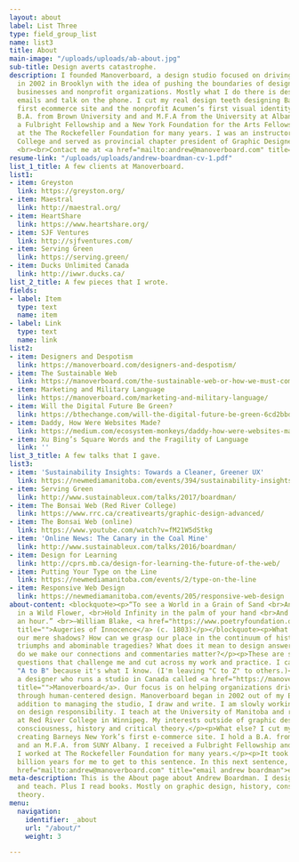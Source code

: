 ```yaml
---
layout: about
label: List Three
type: field_group_list
name: list3
title: About
main-image: "/uploads/uploads/ab-about.jpg"
sub-title: Design averts catastrophe.
description: I founded Manoverboard, a design studio focused on driving social change,
  in 2002 in Brooklyn with the idea of pushing the boundaries of design for innovative
  businesses and nonprofit organizations. Mostly what I do there is design and send
  emails and talk on the phone. I cut my real design teeth designing Barneys New York’s
  first ecommerce site and the nonprofit Acumen’s first visual identity. I hold a
  B.A. from Brown University and and M.F.A from the University at Albany SUNY. I received
  a Fulbright Fellowship and a New York Foundation for the Arts Fellowship. I worked
  at the The Rockefeller Foundation for many years. I was an instructor at Red River
  College and served as provincial chapter president of Graphic Designers of Canada.
  <br><br>Contact me at <a href="mailto:andrew@manoverboard.com" title="">andrew@manoverboard.com</a>
resume-link: "/uploads/uploads/andrew-boardman-cv-1.pdf"
list_1_title: A few clients at Manoverboard.
list1:
- item: Greyston
  link: https://greyston.org/
- item: Maestral
  link: http://maestral.org/
- item: HeartShare
  link: https://www.heartshare.org/
- item: SJF Ventures
  link: http://sjfventures.com/
- item: Serving Green
  link: https://serving.green/
- item: Ducks Unlimited Canada
  link: http://iwwr.ducks.ca/
list_2_title: A few pieces that I wrote.
fields:
- label: Item
  type: text
  name: item
- label: Link
  type: text
  name: link
list2:
- item: Designers and Despotism
  link: https://manoverboard.com/designers-and-despotism/
- item: The Sustainable Web
  link: https://manoverboard.com/the-sustainable-web-or-how-we-must-communicate/
- item: Marketing and Military Language
  link: https://manoverboard.com/marketing-and-military-language/
- item: Will the Digital Future Be Green?
  link: https://bthechange.com/will-the-digital-future-be-green-6cd2bbd34f4a
- item: Daddy, How Were Websites Made?
  link: https://medium.com/ecosystem-monkeys/daddy-how-were-websites-made-b0b324e35bf7
- item: Xu Bing’s Square Words and the Fragility of Language
  link: ''
list_3_title: A few talks that I gave.
list3:
- item: 'Sustainability Insights: Towards a Cleaner, Greener UX'
  link: https://newmediamanitoba.com/events/394/sustainability-insights-green-ux-and-a-greener-web
- item: Serving Green
  link: http://www.sustainableux.com/talks/2017/boardman/
- item: The Bonsai Web (Red River College)
  link: https://www.rrc.ca/creativearts/graphic-design-advanced/
- item: The Bonsai Web (online)
  link: https://www.youtube.com/watch?v=fM21W5dStkg
- item: 'Online News: The Canary in the Coal Mine'
  link: http://www.sustainableux.com/talks/2016/boardman/
- item: Design for Learning
  link: http://cprs.mb.ca/design-for-learning-the-future-of-the-web/
- item: Putting Your Type on the Line
  link: https://newmediamanitoba.com/events/2/type-on-the-line
- item: Responsive Web Design
  link: https://newmediamanitoba.com/events/205/responsive-web-design
about-content: <blockquote><p>“To see a World in a Grain of Sand <br>And a Heaven
  in a Wild Flower, <br>Hold Infinity in the palm of your hand <br>And Eternity in
  an hour.” <br>—William Blake, <a href="https://www.poetryfoundation.org/poems/43650/auguries-of-innocence"
  title="">Augeries of Innocence</a> (c. 1803)</p></blockquote><p>What exists beyond
  our mere shadows? How can we grasp our place in the continuum of history's unfolding
  triumphs and abominable tragedies? What does it mean to design answers? And how
  do we make our connections and commentaries matter?</p><p>These are some of the
  questions that challenge me and cut across my work and practice. I call this site
  "A to B" because it's what I know. (I'm leaving "C to Z" to others.)</p><p>I am
  a designer who runs a studio in Canada called <a href="https://manoverboard.com"
  title="">Manoverboard</a>. Our focus is on helping organizations drive social change
  through human-centered design. Manoverboard began in 2002 out of my Brooklyn apartment.</p><p>In
  addition to managing the studio, I draw and write. I am slowly working on a book
  on design responsibility. I teach at the University of Manitoba and recently taught
  at Red River College in Winnipeg. My interests outside of graphic design include
  consciousness, history and critical theory.</p><p>What else? I cut my design teeth
  creating Barneys New York’s first e-commerce site. I hold a B.A. from Brown University
  and an M.F.A. from SUNY Albany. I received a Fulbright Fellowship and a NYFA Fellowship.
  I worked at The Rockefeller Foundation for many years.</p><p>It took about 13.8
  billion years for me to get to this sentence. In this next sentence, you might <a
  href="mailto:andrew@manoverboard.com" title="email andrew boardman">email me</a>.</p>
meta-description: This is the About page about Andrew Boardman. I design, draw, write
  and teach. Plus I read books. Mostly on graphic design, history, consciousness,
  theory.
menu:
  navigation:
    identifier: _about
    url: "/about/"
    weight: 3

---
```

